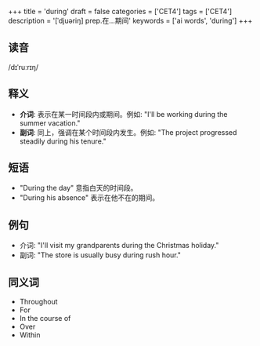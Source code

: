 +++
title = 'during'
draft = false
categories = ['CET4']
tags = ['CET4']
description = '[ˈdjuəriŋ] prep.在…期间'
keywords = ['ai words', 'during']
+++

## 读音
/dɪˈruːrɪŋ/

## 释义
- **介词**: 表示在某一时间段内或期间。例如: "I'll be working during the summer vacation."
- **副词**: 同上，强调在某个时间段内发生。例如: "The project progressed steadily during his tenure."

## 短语
- "During the day" 意指白天的时间段。
- "During his absence" 表示在他不在的期间。

## 例句
- 介词: "I'll visit my grandparents during the Christmas holiday."
- 副词: "The store is usually busy during rush hour."

## 同义词
- Throughout
- For
- In the course of
- Over
- Within
